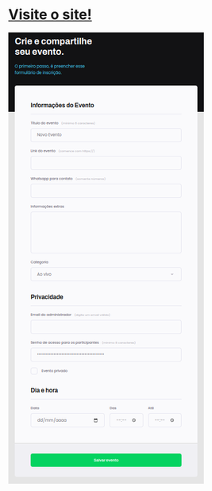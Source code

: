 # <a href="https://codepen.io/lucasmoraesdev/full/zYaqpPK" target="_blank"> Visite o site!</a>

<img src="Screenshot_20221102_193847.png">

